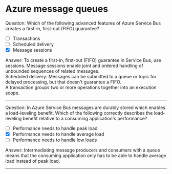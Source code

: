 # Azure message queues

Question: Which of the following advanced features of Azure Service Bus creates a first-in, first-out (FIFO) guarantee?

- [ ] Transactions
- [ ] Scheduled delivery
- [x] Message sessions

Answer: To create a first-in, first-out (FIFO) guarantee in Service Bus, use sessions. Message sessions enable joint and ordered handling of unbounded sequences of related messages.  
Scheduled delivery: Messages can be submitted to a queue or topic for delayed processing, but that doesn't guarantee a FIFO.  
A transaction groups two or more operations together into an execution scope.

---

Question: In Azure Service Bus messages are durably stored which enables a load-leveling benefit. Which of the following correctly describes the load-leveling benefit relative to a consuming application's performance?

- [ ] Performance needs to handle peak load
- [x] Performance needs to handle average load
- [ ] Performance needs to handle low loads

Answer: Intermediating message producers and consumers with a queue means that the consuming application only has to be able to handle average load instead of peak load.

---
